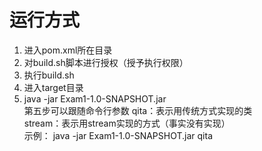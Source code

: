 # 运行方式
1. 进入pom.xml所在目录
2. 对build.sh脚本进行授权（授予执行权限）
3. 执行build.sh
4. 进入target目录
5. java -jar Exam1-1.0-SNAPSHOT.jar
<br>第五步可以跟随命令行参数
   qita：表示用传统方式实现的类<br>
   stream：表示用stream实现的方式（事实没有实现）
<br>示例：
   java -jar Exam1-1.0-SNAPSHOT.jar qita
